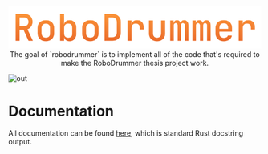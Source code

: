 <p align="center">
    <img src="./docs/robodrummer.svg" />
    <br>
    The goal of `robodrummer` is to implement all of the code that's required to make the RoboDrummer thesis project work.
</p>

![out](https://github.ugent.be/storage/user/13081/files/f7476b5f-0a7a-4eea-8040-ef062435c322)


# Documentation
All documentation can be found [here], which is standard Rust docstring output.

[here]: https://github.ugent.be/pages/RoboDrummer/robodrummer/robodrummer/

